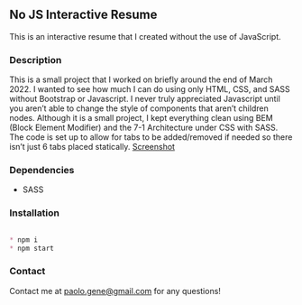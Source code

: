 ## No JS Interactive Resume

This is an interactive resume that I created without the use of JavaScript.

### Description

This is a small project that I worked on briefly around the end of March 2022. I wanted to see how much I can do using only HTML, CSS, and SASS without Bootstrap or Javascript. I never truly appreciated Javascript until you aren’t able to change the style of components that aren’t children nodes. Although it is a small project, I kept everything clean using BEM (Block Element Modifier) and the 7-1 Architecture under CSS with SASS. The code is set up to allow for tabs to be added/removed if needed so there isn’t just 6 tabs placed statically.
[Screenshot](https://i.ibb.co/SKrW9Fw/No-JS-Interactive-Resume.png)

### Dependencies

* SASS

### Installation

```markdown

* npm i
* npm start

```

### Contact

Contact me at paolo.gene@gmail.com for any questions!
